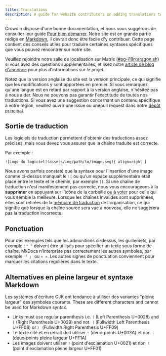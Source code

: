 ```yaml
---
title: Translations
description: A guide for website contributors on adding translations to our website.
---
```


Crowdin dispose d'une bonne documentation, et nous vous suggérons de consulter leur guide [Pour bien démarrer](https://support.crowdin.com/crowdin-intro). Notre site est en grande partie rédigé en [Markdown](https://en.wikipedia.org/wiki/Markdown), il devrait donc être facile d'y contribuer. Cette page contient des conseils utiles pour traduire certaines syntaxes spécifiques que vous pouvez rencontrer sur notre site.

Veuillez rejoindre notre salle de localisation sur Matrix ([#pg-i18n:aragon.sh](https://matrix.to/#/%23pg-i18n:aragon.sh)) si vous avez des questions supplémentaires, et lisez notre [article de blog d'annonce](https://blog.privacyguides.org/2023/02/26/i18n-announcement) pour plus d'informations sur le projet.

Notez que la version anglaise du site est la version principale, ce qui signifie que les modifications y sont apportées en premier. Si vous remarquez qu'une langue est en retard par rapport à la version anglaise, n'hésitez pas à nous aider. Nous ne pouvons pas garantir l'exactitude de toutes nos traductions. Si vous avez une suggestion concernant un contenu spécifique à votre région, veuillez ouvrir une issue ou unepull request dans notre [dépôt principal](https://github.com/privacyguides/privacyguides.org).

## Sortie de traduction

Les logiciels de traduction permettent d'obtenir des traductions assez précises, mais vous devez vous assurer que la chaîne traduite est correcte.

Par exemple :

```text
![Logo du logiciel](assets/img/path/to/image.svg){ align=right }
```

Nous avons parfois constaté que la syntaxe pour l'insertion d'une image comme ci-dessus manquait le `![` ou qu'un espace supplémentaire était placé entre le texte et le chemin, par exemple `](`. Si une chaîne de traduction n'est manifestement pas correcte, nous vous encourageons à la **supprimer** en appuyant sur l'icône de la corbeille [ou à voter](https://support.crowdin.com/enterprise/getting-started-for-volunteers/#voting-view) pour celle qui vous semble la meilleure. Lorsque les chaînes invalides sont supprimées, elles sont retirées de la [mémoire de traduction](https://support.crowdin.com/enterprise/translation-memory) de l'organisation, ce qui signifie que lorsque la chaîne source sera vue à nouveau, elle ne suggérera pas la traduction incorrecte.

## Ponctuation

Pour des exemples tels que les admonitions ci-dessus, les guillemets, par exemple : `" "` doivent être utilisés pour spécifier un texte sous forme de chaîne. MkDocs n'interprète pas correctement les autres symboles, par exemple `「 」` ou `« »`. Les autres signes de ponctuation conviennent pour marquer les citations régulières dans le texte.

## Alternatives en pleine largeur et syntaxe Markdown

Les systèmes d'écriture CJK ont tendance à utiliser des variantes "pleine largeur" des symboles courants. These are different characters and cannot be used for Markdown syntax.

- Links must use regular parenthesis i.e. `(` (Left Parenthesis U+0028) and `)` (Right Parenthesis U+0029) and not `（` (Fullwidth Left Parenthesis U+FF08) or `）` (Fullwidth Right Parenthesis U+FF09)
- Le texte cité et en retrait doit utiliser `:` (deux-points U+003A) et non `：` (deux-points pleine largeur U+FF1A)
- Les images doivent utiliser `!` (point d'exclamation U+0021) et non `！` (point d'exclamation pleine largeur U+FF01)
